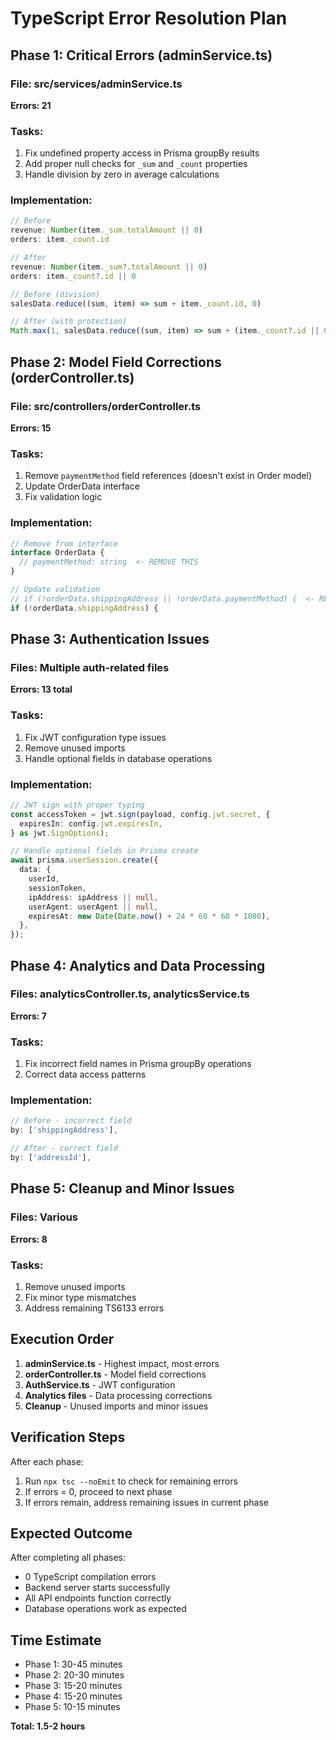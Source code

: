 # TypeScript Error Resolution Plan

## Phase 1: Critical Errors (adminService.ts)

### File: src/services/adminService.ts
**Errors: 21**

### Tasks:
1. Fix undefined property access in Prisma groupBy results
2. Add proper null checks for `_sum` and `_count` properties
3. Handle division by zero in average calculations

### Implementation:
```typescript
// Before
revenue: Number(item._sum.totalAmount || 0)
orders: item._count.id

// After
revenue: Number(item._sum?.totalAmount || 0)
orders: item._count?.id || 0

// Before (division)
salesData.reduce((sum, item) => sum + item._count.id, 0)

// After (with protection)
Math.max(1, salesData.reduce((sum, item) => sum + (item._count?.id || 0), 0))
```

## Phase 2: Model Field Corrections (orderController.ts)

### File: src/controllers/orderController.ts
**Errors: 15**

### Tasks:
1. Remove `paymentMethod` field references (doesn't exist in Order model)
2. Update OrderData interface
3. Fix validation logic

### Implementation:
```typescript
// Remove from interface
interface OrderData {
  // paymentMethod: string  <- REMOVE THIS
}

// Update validation
// if (!orderData.shippingAddress || !orderData.paymentMethod) {  <- REMOVE paymentMethod check
if (!orderData.shippingAddress) {
```

## Phase 3: Authentication Issues

### Files: Multiple auth-related files
**Errors: 13 total**

### Tasks:
1. Fix JWT configuration type issues
2. Remove unused imports
3. Handle optional fields in database operations

### Implementation:
```typescript
// JWT sign with proper typing
const accessToken = jwt.sign(payload, config.jwt.secret, {
  expiresIn: config.jwt.expiresIn,
} as jwt.SignOptions);

// Handle optional fields in Prisma create
await prisma.userSession.create({
  data: {
    userId,
    sessionToken,
    ipAddress: ipAddress || null,
    userAgent: userAgent || null,
    expiresAt: new Date(Date.now() + 24 * 60 * 60 * 1000),
  },
});
```

## Phase 4: Analytics and Data Processing

### Files: analyticsController.ts, analyticsService.ts
**Errors: 7**

### Tasks:
1. Fix incorrect field names in Prisma groupBy operations
2. Correct data access patterns

### Implementation:
```typescript
// Before - incorrect field
by: ['shippingAddress'],

// After - correct field
by: ['addressId'],
```

## Phase 5: Cleanup and Minor Issues

### Files: Various
**Errors: 8**

### Tasks:
1. Remove unused imports
2. Fix minor type mismatches
3. Address remaining TS6133 errors

## Execution Order

1. **adminService.ts** - Highest impact, most errors
2. **orderController.ts** - Model field corrections
3. **AuthService.ts** - JWT configuration
4. **Analytics files** - Data processing corrections
5. **Cleanup** - Unused imports and minor issues

## Verification Steps

After each phase:
1. Run `npx tsc --noEmit` to check for remaining errors
2. If errors = 0, proceed to next phase
3. If errors remain, address remaining issues in current phase

## Expected Outcome

After completing all phases:
- 0 TypeScript compilation errors
- Backend server starts successfully
- All API endpoints function correctly
- Database operations work as expected

## Time Estimate

- Phase 1: 30-45 minutes
- Phase 2: 20-30 minutes
- Phase 3: 15-20 minutes
- Phase 4: 15-20 minutes
- Phase 5: 10-15 minutes

**Total: 1.5-2 hours**
